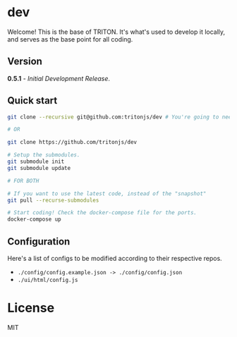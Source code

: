 # dev

Welcome! This is the base of TRITON. It's what's used to develop it locally, and
serves as the base point for all coding.

## Version

**0.5.1** - *Initial Development Release*.

## Quick start

```bash
git clone --recursive git@github.com:tritonjs/dev # You're going to need SSH setup anyways.

# OR

git clone https://github.com/tritonjs/dev

# Setup the submodules.
git submodule init
git submodule update

# FOR BOTH

# If you want to use the latest code, instead of the "snapshot"
git pull --recurse-submodules

# Start coding! Check the docker-compose file for the ports.
docker-compose up
```

## Configuration

Here's a list of configs to be modified according to their respective repos.

* `./config/config.example.json -> ./config/config.json`
* `./ui/html/config.js`

# License

MIT
